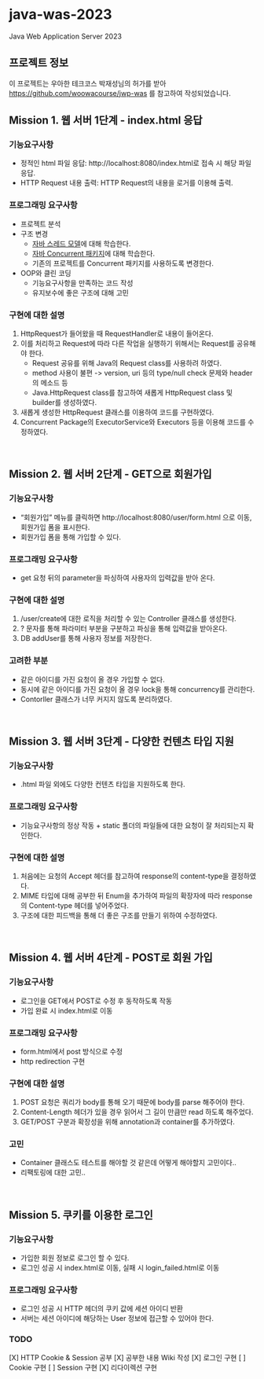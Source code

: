 # java-was-2023

Java Web Application Server 2023

## 프로젝트 정보 

이 프로젝트는 우아한 테크코스 박재성님의 허가를 받아 https://github.com/woowacourse/jwp-was 
를 참고하여 작성되었습니다.


## Mission 1. 웹 서버 1단계 - index.html 응답

### 기능요구사항
- 정적인 html 파일 응답: http://localhost:8080/index.html로 접속 시 해당 파일 응답.
- HTTP Request 내용 출력: HTTP Request의 내용을 로거를 이용해 출력.

### 프로그래밍 요구사항
- 프로젝트 분석
- 구조 변경
  - [자바 스레드 모델](https://github.com/jjy0709/be-was/wiki/%5BJava%5D-Thread-Class)에 대해 학습한다. 
  - [자바 Concurrent 패키지](https://github.com/jjy0709/be-was/wiki/%5BJava%5D-Concurrent-Package)에 대해 학습한다.
  - 기존의 프로젝트를 Concurrent 패키지를 사용하도록 변경한다.
- OOP와 클린 코딩
  - 기능요구사항을 만족하는 코드 작성
  - 유지보수에 좋은 구조에 대해 고민

### 구현에 대한 설명
1. HttpRequest가 들어왔을 때 RequestHandler로 내용이 들어온다.
2. 이를 처리하고 Request에 따라 다른 작업을 실행하기 위해서는 Request를 공유해야 한다.
    - Request 공유를 위해 Java의 Request class를 사용하려 하였다.
    - method 사용이 불편 -> version, uri 등의 type/null check 문제와 header의 메소드 등
    - Java.HttpRequest class를 참고하여 새롭게 HttpRequest class 및 builder를 생성하였다.
3. 새롭게 생성한 HttpRequest 클래스를 이용하여 코드를 구현하였다.
4. Concurrent Package의 ExecutorService와 Executors 등을 이용해 코드를 수정하였다.

<br/>

## Mission 2. 웹 서버 2단계 - GET으로 회원가입

### 기능요구사항
- “회원가입” 메뉴를 클릭하면 http://localhost:8080/user/form.html 으로 이동, 회원가입 폼을 표시한다.
- 회원가입 폼을 통해 가입할 수 있다.

### 프로그래밍 요구사항
- get 요청 뒤의 parameter을 파싱하여 사용자의 입력값을 받아 온다.

### 구현에 대한 설명
1. /user/create에 대한 로직을 처리할 수 있는 Controller 클래스를 생성한다.
2. ? 문자를 통해 파라미터 부분을 구분하고 파싱을 통해 입력값을 받아온다.
3. DB addUser를 통해 사용자 정보를 저장한다.

### 고려한 부분
- 같은 아이디를 가진 요청이 올 경우 가입할 수 없다.
- 동시에 같은 아이디를 가진 요청이 올 경우 lock을 통해 concurrency를 관리한다.
- Contorller 클래스가 너무 커지지 않도록 분리하였다.

<br/>

## Mission 3. 웹 서버 3단계 - 다양한 컨텐츠 타입 지원

### 기능요구사항
- .html 파일 외에도 다양한 컨텐츠 타입을 지원하도록 한다.

### 프로그래밍 요구사항
- 기능요구사항의 정상 작동 + static 폴더의 파일들에 대한 요청이 잘 처리되는지 확인한다.

### 구현에 대한 설명
1. 처음에는 요청의 Accept 헤더를 참고하여 response의 content-type을 결정하였다.
2. MIME 타입에 대해 공부한 뒤 Enum을 추가하여 파일의 확장자에 따라 response의 Content-type 헤더를 넣어주었다.
3. 구조에 대한 피드백을 통해 더 좋은 구조를 만들기 위하여 수정하였다.

<br/>

## Mission 4. 웹 서버 4단계 - POST로 회원 가입

### 기능요구사항
- 로그인을 GET에서 POST로 수정 후 동작하도록 작동
- 가입 완료 시 index.html로 이동

### 프로그래밍 요구사항
- form.html에서 post 방식으로 수정
- http redirection 구현

### 구현에 대한 설명
1. POST 요청은 쿼리가 body를 통해 오기 때문에 body를 parse 해주어야 한다.
2. Content-Length 헤더가 있을 경우 읽어서 그 길이 만큼만 read 하도록 해주었다.
3. GET/POST 구분과 확장성을 위해 annotation과 container를 추가하였다. 

### 고민 
- Container 클래스도 테스트를 해야할 것 같은데 어떻게 해야할지 고민이다..
- 리팩토링에 대한 고민..

<br/>

## Mission 5. 쿠키를 이용한 로그인
 
### 기능요구사항
- 가입한 회원 정보로 로그인 할 수 있다.
- 로그인 성공 시 index.html로 이동, 실패 시 login_failed.html로 이동

### 프로그래밍 요구사항
- 로그인 성공 시 HTTP 헤더의 쿠키 값에 세션 아이디 반환
- 서버는 세션 아이디에 해당하는 User 정보에 접근할 수 있어야 한다.

### TODO
[X] HTTP Cookie & Session 공부
[X] 공부한 내용 Wiki 작성
[X] 로그인 구현
[ ] Cookie 구현
[ ] Session 구현
[X] 리다이렉션 구현